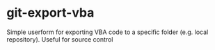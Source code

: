 # git-export-vba
Simple userform for exporting VBA code to a specific folder (e.g. local repository). Useful for source control
